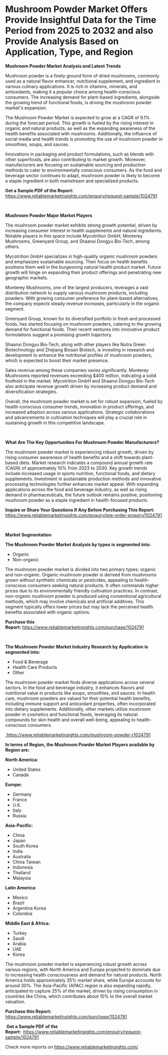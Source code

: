 <p><h1>Mushroom Powder Market Offers Provide Insightful Data for the Time Period from 2025 to 2032 and also Provide Analysis Based on Application, Type, and Region</h1></p><p><strong>Mushroom Powder Market Analysis and Latest Trends</strong></p>
<p><p>Mushroom powder is a finely ground form of dried mushrooms, commonly used as a natural flavor enhancer, nutritional supplement, and ingredient in various culinary applications. It is rich in vitamins, minerals, and antioxidants, making it a popular choice among health-conscious consumers. The increasing demand for plant-based ingredients, alongside the growing trend of functional foods, is driving the mushroom powder market's expansion.</p><p>The Mushroom Powder Market is expected to grow at a CAGR of 9.1% during the forecast period. This growth is fueled by the rising interest in organic and natural products, as well as the expanding awareness of the health benefits associated with mushrooms. Additionally, the influence of social media and health trends is promoting the use of mushroom powder in smoothies, soups, and sauces. </p><p>Innovations in packaging and product formulations, such as blends with other superfoods, are also contributing to market growth. Moreover, manufacturers are focusing on sustainable sourcing and production methods to cater to environmentally conscious consumers. As the food and beverage sector continues to adapt, mushroom powder is likely to become a staple ingredient in both mainstream and specialized products.</p></p>
<p><strong>Get a Sample PDF of the Report:&nbsp;</strong> <a href="https://www.reliablemarketinsights.com/enquiry/request-sample/1024791?utm_campaign=2888&utm_medium=2&utm_source=Github&utm_content=ia&utm_term=06032025&utm_id=mushroom-powder">https://www.reliablemarketinsights.com/enquiry/request-sample/1024791</a></p>
<p>&nbsp;</p>
<p><strong>Mushroom Powder Major Market Players</strong></p>
<p><p>The mushroom powder market exhibits strong growth potential, driven by increasing consumer interest in health supplements and natural ingredients. Notable players in this space include Mycotrition GmbH, Monterey Mushrooms, Greenyard Group, and Shaanxi Dongyu Bio-Tech, among others.</p><p>Mycotrition GmbH specializes in high-quality organic mushroom powders and emphasizes sustainable sourcing. Their focus on health benefits positions them well in the burgeoning natural health product market. Future growth will hinge on expanding their product offerings and penetrating new geographic markets.</p><p>Monterey Mushrooms, one of the largest producers, leverages a vast distribution network to supply various mushroom products, including powders. With growing consumer preference for plant-based alternatives, the company expects steady revenue increases, particularly in the organic segment.</p><p>Greenyard Group, known for its diversified portfolio in fresh and processed foods, has started focusing on mushroom powders, catering to the growing demand for functional foods. Their recent ventures into innovative product formulations suggest a promising growth trajectory.</p><p>Shaanxi Dongyu Bio-Tech, along with other players like Nutra Green Biotechnology and Zhejiang Biosan Biotech, is investing in research and development to enhance the nutritional profiles of mushroom powders, which is expected to boost their market presence.</p><p>Sales revenue among these companies varies significantly. Monterey Mushrooms reported revenues exceeding $400 million, indicating a solid foothold in the market. Mycotrition GmbH and Shaanxi Dongyu Bio-Tech also anticipate revenue growth driven by increasing product demand and diversification strategies.</p><p>Overall, the mushroom powder market is set for robust expansion, fueled by health-conscious consumer trends, innovation in product offerings, and increased adoption across various applications. Strategic collaborations and advancements in cultivation techniques will play a crucial role in sustaining growth in this competitive landscape.</p></p>
<p>&nbsp;</p>
<p><strong>What Are The Key Opportunities For Mushroom Powder Manufacturers?</strong></p>
<p><p>The mushroom powder market is experiencing robust growth, driven by rising consumer awareness of health benefits and a shift towards plant-based diets. Market research indicates a compound annual growth rate (CAGR) of approximately 10% from 2023 to 2030. Key growth trends include increased usage in sports nutrition, functional foods, and dietary supplements. Investment in sustainable production methods and innovative processing technologies further enhances market appeal. With expanding applications across the food and beverage industry, as well as rising demand in pharmaceuticals, the future outlook remains positive, positioning mushroom powder as a staple ingredient in health-focused products.</p></p>
<p><strong>Inquire or Share Your Questions If Any Before Purchasing This Report:</strong> <a href="https://www.reliablemarketinsights.com/enquiry/pre-order-enquiry/1024791?utm_campaign=2888&utm_medium=2&utm_source=Github&utm_content=ia&utm_term=06032025&utm_id=mushroom-powder">https://www.reliablemarketinsights.com/enquiry/pre-order-enquiry/1024791</a></p>
<p>&nbsp;</p>
<p><strong>Market Segmentation</strong></p>
<p><strong>The Mushroom Powder Market Analysis by types is segmented into:</strong></p>
<p><ul><li>Organic</li><li>Non-organic</li></ul></p>
<p><p>The mushroom powder market is divided into two primary types: organic and non-organic. Organic mushroom powder is derived from mushrooms grown without synthetic chemicals or pesticides, appealing to health-conscious consumers seeking natural products. It often commands higher prices due to its environmentally friendly cultivation practices. In contrast, non-organic mushroom powder is produced using conventional agricultural methods, which may involve chemicals and artificial additives. This segment typically offers lower prices but may lack the perceived health benefits associated with organic options.</p></p>
<p><strong>Purchase this Report:&nbsp;</strong><a href="https://www.reliablemarketinsights.com/purchase/1024791?utm_campaign=2888&utm_medium=2&utm_source=Github&utm_content=ia&utm_term=06032025&utm_id=mushroom-powder">https://www.reliablemarketinsights.com/purchase/1024791</a></p>
<p>&nbsp;</p>
<p><strong>The Mushroom Powder Market Industry Research by Application is segmented into:</strong></p>
<p><ul><li>Food & Beverage</li><li>Health Care Products</li><li>Other</li></ul></p>
<p><p>The mushroom powder market finds diverse applications across several sectors. In the food and beverage industry, it enhances flavors and nutritional value in products like soups, smoothies, and sauces. In health care, mushroom powders are valued for their potential health benefits, including immune support and antioxidant properties, often incorporated into dietary supplements. Additionally, other markets utilize mushroom powder in cosmetics and functional foods, leveraging its natural compounds for skin health and overall well-being, appealing to health-conscious consumers.</p></p>
<p><a href="https://www.reliablemarketinsights.com/mushroom-powder-r1024791?utm_campaign=2888&utm_medium=2&utm_source=Github&utm_content=ia&utm_term=06032025&utm_id=mushroom-powder">&nbsp;https://www.reliablemarketinsights.com/mushroom-powder-r1024791</a></p>
<p><strong>In terms of Region, the Mushroom Powder Market Players available by Region are:</strong></p>
<p>
    <p> <strong> North America: </strong>
        <ul>
            <li>United States</li>
            <li>Canada</li>
        </ul>
        </p> 
    <p> <strong> Europe: </strong>
        <ul>
            <li>Germany</li>
            <li>France</li>
            <li>U.K.</li>
            <li>Italy</li>
            <li>Russia</li>
        </ul>
        </p> 
    <p> <strong> Asia-Pacific: </strong>
        <ul>
            <li>China</li>
            <li>Japan</li>
            <li>South Korea</li>
            <li>India</li>
            <li>Australia</li>
            <li>China Taiwan</li>
            <li>Indonesia</li>
            <li>Thailand</li>
            <li>Malaysia</li>
        </ul>
        </p> 
    <p> <strong> Latin America: </strong>
        <ul>
            <li>Mexico</li>
            <li>Brazil</li>
            <li>Argentina Korea</li>
            <li>Colombia</li>
        </ul>
        </p> 
    <p> <strong> Middle East & Africa: </strong>
        <ul>
            <li>Turkey</li>
            <li>Saudi</li>
            <li>Arabia</li>
            <li>UAE</li>
            <li>Korea</li>
        </ul>
    </p>
    </p>
<p><p>The mushroom powder market is experiencing robust growth across various regions, with North America and Europe projected to dominate due to increasing health consciousness and demand for natural products. North America holds approximately 35% market share, while Europe accounts for around 30%. The Asia-Pacific (APAC) region is also expanding rapidly, anticipated to capture 25% of the market, driven by rising consumption in countries like China, which contributes about 10% to the overall market valuation.</p></p>
<p><strong>Purchase this Report: </strong><a href="https://www.reliablemarketinsights.com/purchase/1024791?utm_campaign=2888&utm_medium=2&utm_source=Github&utm_content=ia&utm_term=06032025&utm_id=mushroom-powder">https://www.reliablemarketinsights.com/purchase/1024791</a></p>
<p>&nbsp;<strong>Get a Sample PDF of the Report:&nbsp;&nbsp;</strong><a href="https://www.reliablemarketinsights.com/enquiry/request-sample/1024791?utm_campaign=2888&utm_medium=2&utm_source=Github&utm_content=ia&utm_term=06032025&utm_id=mushroom-powder">https://www.reliablemarketinsights.com/enquiry/request-sample/1024791</a></p>
<p><strong></strong></p>
<p>Check more reports on <a href="https://www.reliablemarketinsights.com/?utm_campaign=2888&utm_medium=2&utm_source=Github&utm_content=ia&utm_term=06032025&utm_id=mushroom-powder">https://www.reliablemarketinsights.com/</a></p>